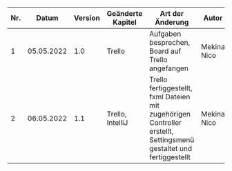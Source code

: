 | Nr. | Datum      | Version | Geänderte Kapitel | Art der  Änderung     | Autor       | Status |
|-----|------------|---------|-------------------|-----------------------|-------------|--------|
| 1   | 05.05.2022 | 1.0     | Trello            | Aufgaben besprechen, Board auf Trello angefangen | Mekina Nico | iB |
| 2   | 06.05.2022 | 1.1     | Trello, IntelliJ  | Trello fertiggestellt, fxml Dateien mit zugehörigen Controller erstellt, Settingsmenü gestaltet und fertiggestellt | Mekina Nico | iB |